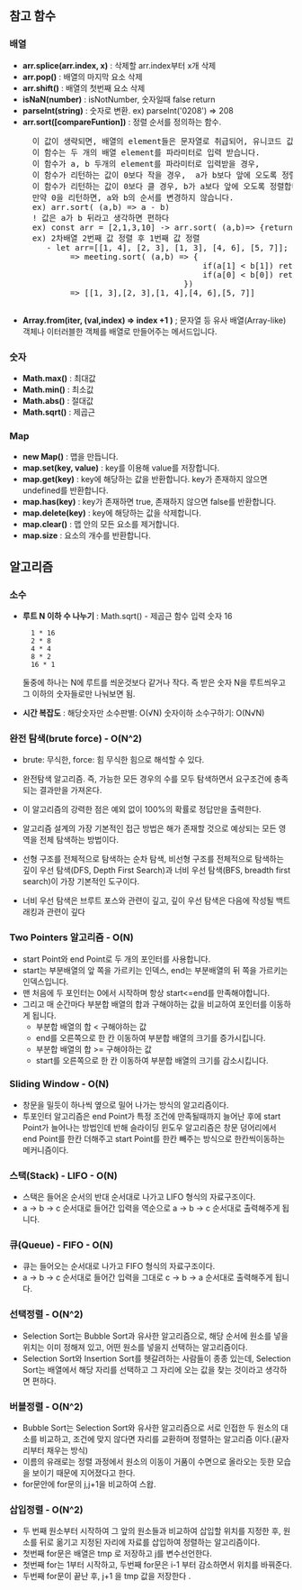 ## 참고 함수

### 배열
- **arr.splice(arr.index, x)** : 삭제할 arr.index부터 x개 삭제
- **arr.pop()** : 배열의 마지막 요소 삭제
- **arr.shift()** : 배열의 첫번째 요소 삭제
- **isNaN(number)** : isNotNumber, 숫자일때 false return
- **parseInt(string)** : 숫자로 변환. ex) parseInt('0208') => 208
- **arr.sort([compareFuntion])** : 정렬 순서를 정의하는 함수.
    <pre>
    이 값이 생략되면, 배열의 element들은 문자열로 취급되어, 유니코드 값 순서대로 정렬됩니다.
    이 함수는 두 개의 배열 element를 파라미터로 입력 받습니다.
    이 함수가 a, b 두개의 element를 파라미터로 입력받을 경우,
    이 함수가 리턴하는 값이 0보다 작을 경우,  a가 b보다 앞에 오도록 정렬하고,
    이 함수가 리턴하는 값이 0보다 클 경우, b가 a보다 앞에 오도록 정렬합니다.
    만약 0을 리턴하면, a와 b의 순서를 변경하지 않습니다.
    ex) arr.sort( (a,b) => a - b)
    ! 값은 a가 b 뒤라고 생각하면 편하다
    ex) const arr = [2,1,3,10] -> arr.sort( (a,b)=> {return a - b } ) -> arr.sort( (1,2) { retunr 1-2 } ) -> -1 -> [1,2,3,10] 
    ex) 2차배열 2번째 값 정렬 후 1번째 값 정렬
       - let arr=[[1, 4], [2, 3], [1, 3], [4, 6], [5, 7]]; 
            => meeting.sort( (a,b) => {
                                        if(a[1] < b[1]) return -1;
                                        if(a[0] < b[0]) return -1;
                                    }) 
            => [[1, 3],[2, 3],[1, 4],[4, 6],[5, 7]]
    </pre>
- **Array.from(iter, (val,index) => index +1 )** ; 문자열 등 유사 배열(Array-like) 객체나 이터러블한 객체를 배열로 만들어주는 메서드입니다. 

### 숫자
- **Math.max()** : 최대값
- **Math.min()** : 최소값
- **Math.abs()** : 절대값
- **Math.sqrt()** : 제곱근

### Map
 - **new Map()** : 맵을 만듭니다.
 - **map.set(key, value)** : key를 이용해 value를 저장합니다.
 - **map.get(key)** : key에 해당하는 값을 반환합니다. key가 존재하지 않으면 undefined를 반환합니다.
 - **map.has(key)** : key가 존재하면 true, 존재하지 않으면 false를 반환합니다.
 - **map.delete(key)** : key에 해당하는 값을 삭제합니다.
 - **map.clear()** : 맵 안의 모든 요소를 제거합니다.
 - **map.size** : 요소의 개수를 반환합니다.




## 알고리즘

### 소수
- **루트 N 이하 수 나누기** : Math.sqrt() - 제곱근 함수
        입력 숫자 16

        1 * 16
        2 * 8
        4 * 4
        8 * 2
        16 * 1 

    둘중에 하나는 N에 루트를 씌운것보다 같거나 작다.
    즉 받은 숫자 N을 루트씌우고 그 이하의 숫자들로만 나눠보면 됨.
- **시간 복잡도** : 
                 해당숫자만 소수판별: O(√N)
                 숫자이하 소수구하기: O(N√N)


### 완전 탐색(brute force) - O(N^2)
- brute: 무식한, force: 힘   무식한 힘으로 해석할 수 있다.
- 완전탐색 알고리즘. 즉, 가능한 모든 경우의 수를 모두 탐색하면서 요구조건에 충족되는 결과만을 가져온다.
- 이 알고리즘의 강력한 점은 예외 없이 100%의 확률로 정답만을 출력한다.

- 알고리즘 설계의 가장 기본적인 접근 방법은 해가 존재할 것으로 예상되는 모든 영역을 전체 탐색하는 방법이다.
- 선형 구조를 전체적으로 탐색하는 순차 탐색, 비선형 구조를 전체적으로 탐색하는 깊이 우선 탐색(DFS, Depth First Search)과 너비 우선 탐색(BFS, breadth first search)이 가장 기본적인 도구이다.
* 너비 우선 탐색은 브루트 포스와 관련이 깊고, 깊이 우선 탐색은 다음에 작성될 백트래킹과 관련이 깊다
 

### Two Pointers 알고리즘 - O(N) 
 - start Point와 end Point로 두 개의 포인터를 사용합니다.
 - start는 부분배열의 앞 쪽을 가르키는 인덱스, end는 부분배열의 뒤 쪽을 가르키는 인덱스입니다.
 - 맨 처음에 두 포인터는 0에서 시작하며 항상 start<=end를 만족해야합니다.
 - 그리고 매 순간마다 부분합 배열의 합과 구해야하는 값을 비교하여 포인터를 이동하게 됩니다.
    - 부분합 배열의 합 < 구해야하는 값
    - end를 오른쪽으로 한 칸 이동하여 부분합 배열의 크기를 증가시킵니다.
    - 부분합 배열의 합 >= 구해야하는 값
    - start를 오른쪽으로 한 칸 이동하여 부분합 배열의 크기를 감소시킵니다.

### Sliding Window - O(N)
- 창문을 밀듯이 하나씩 옆으로 밀어 나가는 방식의 알고리즘이다.
- 투포인터 알고리즘은 end Point가 특정 조건에 만족될때까지 늘어난 후에 start Point가 늘어나는 방법인데 반해
  슬라이딩 윈도우 알고리즘은 창문 덩어리에서 end Point를 한칸 더해주고 start Point를 한칸 빼주는 방식으로 한칸씩이동하는 메커니즘이다.

### 스택(Stack) - LIFO - O(N)
- 스택은 들어온 순서의 반대 순서대로 나가고 LIFO 형식의 자료구조이다.
-  a -> b -> c 순서대로 들어간 입력을 역순으로 a -> b -> c 순서대로 출력해주게 됩니다. 

### 큐(Queue) - FIFO - O(N)
- 큐는 들어오는 순서대로 나가고 FIFO 형식의 자료구조이다.
- a -> b -> c 순서대로 들어간 입력을 그대로 c -> b -> a 순서대로 출력해주게 됩니다.

### 선택정렬 - O(N^2)
- Selection Sort는 Bubble Sort과 유사한 알고리즘으로, 해당 순서에 원소를 넣을 위치는 이미 정해져 있고, 어떤 원소를 넣을지 선택하는 알고리즘이다.
- Selection Sort와 Insertion Sort를 헷갈려하는 사람들이 종종 있는데, Selection Sort는 배열에서 해당 자리를 선택하고 그 자리에 오는 값을 찾는 것이라고 생각하면 편하다.

### 버블정렬 - O(N^2)
- Bubble Sort는 Selection Sort와 유사한 알고리즘으로 서로 인접한 두 원소의 대소를 비교하고, 조건에 맞지 않다면 자리를 교환하며 정렬하는 알고리즘 이다.(끝자리부터 채우는 방식)
- 이름의 유래로는 정렬 과정에서 원소의 이동이 거품이 수면으로 올라오는 듯한 모습을 보이기 때문에 지어졌다고 한다.
- for문안에 for문의 j,j+1을 비교하여 스왑.

### 삽입정렬 - O(N^2)
- 두 번째 원소부터 시작하여 그 앞의 원소들과 비교하여 삽입할 위치를 지정한 후, 원소를 뒤로 옮기고 지정된 자리에 자료를 삽입하여 정렬하는 알고리즘이다.
- 첫번째 for문은 배열은 tmp 로 저장하고 j를 변수선언한다.
- 첫번째 for는 1부터 시작하고, 두번째 for문은 i-1 부터 감소하면서 위치를 바꿔준다. 
- 두번째 for문이 끝난 후, j+1 을 tmp 값을 저장한다 .